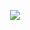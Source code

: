 <p align="center">
  <img src="[https://media.giphy.com/media/bcKmIWkUMCjVm/giphy.gif](https://media.tenor.com/vJh0VNq-XxYAAAAi/630-%EB%8D%B0%EB%A0%88%EC%8A%A4%ED%85%8C%EC%BF%A8.gif)" />
</p>

<!--
**TirpitzPlayer/tirpitzplayer** is a ✨ _special_ ✨ repository because its `README.md` (this file) appears on your GitHub profile.

Here are some ideas to get you started:

- 🔭 I’m currently working on ...
- 🌱 I’m currently learning ...
- 👯 I’m looking to collaborate on ...
- 🤔 I’m looking for help with ...
- 💬 Ask me about ...
- 📫 How to reach me: ...
- 😄 Pronouns: ...
- ⚡ Fun fact: ...
-->
